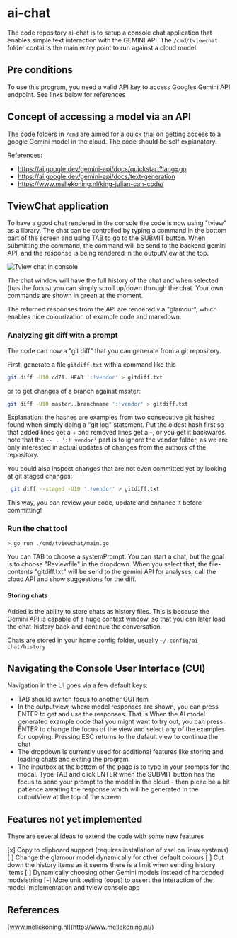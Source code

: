 # ai-chat

The code repository ai-chat is to setup a console chat application that enables simple text interaction with the GEMINI API.
The `/cmd/tviewchat` folder contains the main entry point to run against a cloud model.

## Pre conditions

To use this program, you need a valid API key to access Googles Gemini API endpoint. See links below for references

## Concept of accessing a model via an API

The code folders in `/cmd` are aimed for a quick trial on getting access to a google Gemini model in the cloud. The code should be self explanatory.

References:

- <https://ai.google.dev/gemini-api/docs/quickstart?lang=go>
- <https://ai.google.dev/gemini-api/docs/text-generation>
- <https://www.mellekoning.nl/king-julian-can-code/>

## TviewChat application

To have a good chat rendered in the console the code is now using "tview" as a library. The chat can be controlled by typing a command in the bottom part of the screen and using TAB to go to the SUBMIT button. When submitting the command, the command will be send to the backend gemini API, and the response is being rendered in the outputView at the top.

![Tview chat in console](/docs/demo.gif)

The chat window will have the full history of the chat and when selected (has the focus) you can simply scroll up/down through the chat. Your own commands are shown in green at the moment.

The returned responses from the API are rendered via "glamour", which enables nice colourization of example code and markdown.

### Analyzing git diff with a prompt

The code can now a "git diff" that you can generate from a git repository.

First, generate a file `gitdiff.txt` with a command like this

```bash
git diff -U10 cd71..HEAD ':!vendor' > gitdiff.txt
```

or to get changes of a branch against master:

```bash
git diff -U10 master..branchname ':!vendor' > gitdiff.txt
```

Explanation: the hashes are examples from two consecutive git hashes found when
simply doing a "git log" statement. Put the oldest hash first so that added lines get a + and removed lines get a -, or you get it backwards. note that the `-- . ':! vendor'` part is to ignore the vendor folder, as we are only interested in actual updates of changes from the authors of the repository.

You could also inspect changes that are not even committed yet by looking at git staged changes:

```bash
 git diff --staged -U10 ':!vendor' > gitdiff.txt
 ```

This way, you can review your code, update and enhance it before committing!

### Run the chat tool

```bash
> go run ./cmd/tviewchat/main.go
```

You can TAB to choose a systemPrompt. You can start a chat, but the goal is to choose "Reviewfile" in the dropdown.
When you select that, the file-contents "gitdiff.txt" will be send to the gemini API for analyses, call the cloud API and show suggestions for the diff.

#### Storing chats

Added is the ability to store chats as history files. This is because the Gemini API is capable of a huge context window, so that you can later load the chat-history back and continue the conversation.


Chats are stored in your home config folder, usually `~/.config/ai-chat/history`

## Navigating the Console User Interface (CUI)

Navigation in the UI goes via a few default keys:

- TAB should switch focus to another GUI item
- In the outputview, where model responses are shown, you can press ENTER to get and use the responses. That is When the AI model generated example code that you might want to try out, you can press ENTER to change the focus of the view and select any of the examples for copying. Pressing ESC returns to the default view to continue the chat
- The dropdown is currently used for additional features like storing and loading chats and exiting the program
- The inputbox at the bottom of the page is to type in your prompts for the modal. Type TAB and click ENTER when the SUBMIT button has the focus to send your prompt to the model in the cloud - then pleae be a bit patience awaiting the
   response which will be generated in the outputView at the top of the screen


## Features not yet implemented

There are several ideas to extend the code with some new features

[x] Copy to clipboard support (requires installation of xsel on linux systems)
[ ] Change the glamour model dynamically for other default colours
[ ] Cut down the history items as it seems there is a limit when sending history items
[ ] Dynamically choosing other Gemini models instead of hardcoded modelstring
[-] More unit testing (oops) to assert the interaction of the model implementation and tview console app

## References

[www.mellekoning.nl](http://www.mellekoning.nl/)
